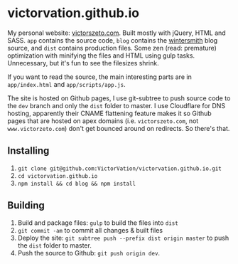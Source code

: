 # victorvation.github.io
My personal website: [victorszeto.com](http://www.victorszeto.com). Built mostly with jQuery, HTML and SASS. `app` contains the source code, `blog` contains the [wintersmith](http://wintersmith.io) blog source, and `dist` contains production files. Some zen (read: premature) optimization with minifying the files and HTML using gulp tasks. Unnecessary, but it's fun to see the filesizes shrink.

If you want to read the source, the main interesting parts are in `app/index.html` and `app/scripts/app.js`.

The site is hosted on Github pages, I use git-subtree to push source code to the `dev` branch and only the `dist` folder to master. I use Cloudflare for DNS hosting, apparently their CNAME flattening feature makes it so Github pages that are hosted on apex domains (i.e. `victorszeto.com`, not `www.victorzeto.com`) don't get bounced around on redirects. So there's that.

## Installing 
1. `git clone git@github.com:VictorVation/victorvation.github.io.git`
2. `cd victorvation.github.io`
3. `npm install && cd blog && npm install`

## Building
1. Build and package files: `gulp` to build the files into `dist`
2. `git commit -am` to commit all changes & built files
3. Deploy the site: `git subtree push --prefix dist origin master` to push the `dist` folder to master.
4. Push the source to Github: `git push origin dev`.

